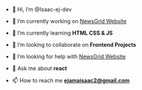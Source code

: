 - 👋 Hi, I’m @Isaac-ej-dev
- 🔭 I’m currently working on [NewsGrid Website](https://github.com/Isaac-ej-dev/isaac_repo)

- 🌱 I’m currently learning **HTML CSS & JS**

- 👯 I’m looking to collaborate on **Frontend Projects**

- 🤝 I’m looking for help with [NewsGrid Website](https://github.com/Isaac-ej-dev/isaac_repo)

- 💬 Ask me about **react**

- 📫 How to reach me **ejamaisaac2@gmail.com**

<!---
Isaac-ej-dev/Isaac-ej-dev is a ✨ special ✨ repository because its `README.md` (this file) appears on your GitHub profile.
You can click the Preview link to take a look at your changes.
--->
